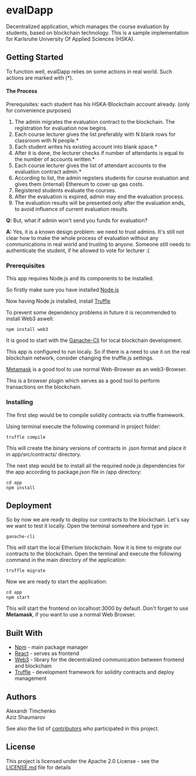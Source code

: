 # evalDapp

Decentralized application, which manages the course evaluation by students, based on blockchain technology.
This is a sample implementation for Karlsruhe University Of Applied Sciences (HSKA).

## Getting Started

To function well, evalDapp relies on some actions in real world. Such actions are marked with (*).

#### The  Process
  Prerequisites: each student has his HSKA-Blockchain account already. (only for convenience purposes)

  1. The admin migrates the evaluation contract to the blockchain. The registration for evaluation now begins.
  2. Each course lecturer gives the list preferably with N blank rows for classroom with N people.*
  3. Each student writes his existing account into blank space.*
  4. After it is done, the lecturer checks if number of attendants is equal to the number of accounts written.*
  5. Each course lecturer gives the list of attendant accounts to the evaluation contract admin.*
  6. According to list, the admin registers students for course evaluation and gives them (internal) Ethereum to cover up gas costs.
  7. Registered students evaluate the courses.
  8. After the evaluation is expired, admin may end the evaluation process.
  9. The evaluation results will be presented only after the evaluation ends, to avoid influence of current evaluation results.

  **Q:** But, what if admin won't send you funds for evaluation?

  **A:** Yes, it is a known design problem: we need to trust admins. It's still not clear how to make the whole process of evaluation without any communications in real world and trusting to anyone. Someone still needs to authenticate the student, if he allowed to vote for lecturer :(

### Prerequisites

This app requires Node.js and its components to be installed.  

So firstly make sure you have installed [Node.js](https://nodejs.org/en/download/package-manager/)

Now having Node.js installed, install [Truffle](https://nodejs.org/en/download/package-manager/)

To prevent some dependency problems in future it is recommended to install Web3 aswell:

```
npm install web3
```

It is good to start with the [Ganache-Cli](http://truffleframework.com/docs/ganache/using) for local blockchain development.

This app is configured to run localy. So if there is a need to use it
on the real blockchain network, consider changing the truffle.js settings.

[Metamask](https://metamask.io/) is a good tool to use normal Web-Browser as an web3-Browser.

This is a browser plugin which serves as a good tool to perform transactions on the blockchain.

### Installing

The first step would be to compile solidity contracts via truffle framework.  

Using terminal execute the following command in project folder:
```
truffle compile
```

This will create the binary versions of contracts in .json format and place it in
app/src/contracts/ directory.

The next step would be to install all the required node.js dependencies for the app
 according to package.json file in /app directory:

```
cd app
npm install
```

## Deployment

So by now we are ready to deploy our contracts to the blockchain.
Let's say we want to test it locally. Open the terminal somewhere and type in:
```
ganache-cli
```

This will start the local Etherium blockchain. Now it is time to migrate our contracts
to the blockchain. Open the terminal and execute the following command in the main directory of the application:
```
truffle migrate
```

Now we are ready to start the application:
```
cd app
npm start
```

This will start the frontend on localhost:3000 by default. Don't forget to use **Metamask**, if you want to use a normal Web Browser.

## Built With
* [Npm](https://www.npmjs.com/) - main package manager
* [React](https://www.npmjs.com/package/create-react-app) - serves as frontend
* [Web3](https://www.npmjs.com/package/web3) - library for the decentralized communication between frontend and blockchain
* [Truffle](http://truffleframework.com/) - development framework for solidity contracts and deploy management

## Authors

Alexandr Timchenko  
Aziz Shaumarov

See also the list of [contributors](https://github.com/atimchenko92/elDapp/contributors) who participated in this project.

## License

This project is licensed under the Apache 2.0 License - see the [LICENSE.md](LICENSE.md) file for details
